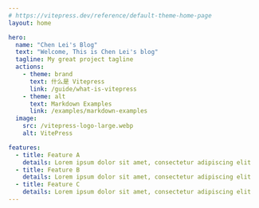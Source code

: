 ```yaml
---
# https://vitepress.dev/reference/default-theme-home-page
layout: home

hero:
  name: "Chen Lei's Blog"
  text: "Welcome, This is Chen Lei's blog"
  tagline: My great project tagline
  actions:
    - theme: brand
      text: 什么是 Vitepress
      link: /guide/what-is-vitepress
    - theme: alt
      text: Markdown Examples
      link: /examples/markdown-examples
  image:
    src: /vitepress-logo-large.webp
    alt: VitePress

features:
  - title: Feature A
    details: Lorem ipsum dolor sit amet, consectetur adipiscing elit
  - title: Feature B
    details: Lorem ipsum dolor sit amet, consectetur adipiscing elit
  - title: Feature C
    details: Lorem ipsum dolor sit amet, consectetur adipiscing elit
---
```



<style>
:root {
  --vp-home-hero-name-color: transparent;
  --vp-home-hero-name-background: -webkit-linear-gradient(120deg, #bd34fe 30%, #41d1ff);

  --vp-home-hero-image-background-image: linear-gradient(-45deg, #bd34fe 50%, #47caff 50%);
  --vp-home-hero-image-filter: blur(44px);
}

@media (min-width: 640px) {
  :root {
    --vp-home-hero-image-filter: blur(56px);
  }
}

@media (min-width: 960px) {
  :root {
    --vp-home-hero-image-filter: blur(68px);
  }
}
</style>


